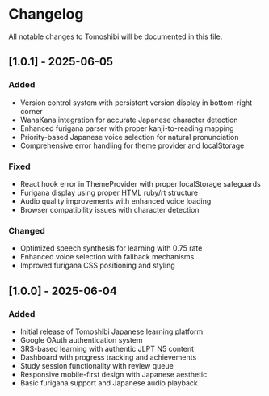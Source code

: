# Changelog

All notable changes to Tomoshibi will be documented in this file.

## [1.0.1] - 2025-06-05

### Added
- Version control system with persistent version display in bottom-right corner
- WanaKana integration for accurate Japanese character detection
- Enhanced furigana parser with proper kanji-to-reading mapping
- Priority-based Japanese voice selection for natural pronunciation
- Comprehensive error handling for theme provider and localStorage

### Fixed
- React hook error in ThemeProvider with proper localStorage safeguards
- Furigana display using proper HTML ruby/rt structure
- Audio quality improvements with enhanced voice loading
- Browser compatibility issues with character detection

### Changed
- Optimized speech synthesis for learning with 0.75 rate
- Enhanced voice selection with fallback mechanisms
- Improved furigana CSS positioning and styling

## [1.0.0] - 2025-06-04

### Added
- Initial release of Tomoshibi Japanese learning platform
- Google OAuth authentication system
- SRS-based learning with authentic JLPT N5 content
- Dashboard with progress tracking and achievements
- Study session functionality with review queue
- Responsive mobile-first design with Japanese aesthetic
- Basic furigana support and Japanese audio playback